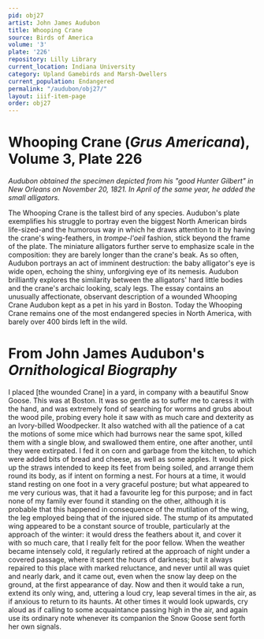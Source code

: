 ```yaml
---
pid: obj27
artist: John James Audubon
title: Whooping Crane
source: Birds of America
volume: '3'
plate: '226'
repository: Lilly Library
current_location: Indiana University
category: Upland Gamebirds and Marsh-Dwellers
current_population: Endangered
permalink: "/audubon/obj27/"
layout: iiif-item-page
order: obj27
---
```


# Whooping Crane (_Grus Americana_), Volume 3, Plate 226

_Audubon obtained the specimen depicted from his "good Hunter Gilbert" in New Orleans on November 20, 1821. In April of the same year, he added the small alligators._

The Whooping Crane is the tallest bird of any species. Audubon's plate exemplifies his struggle to portray even the biggest North American birds life-sized-and the humorous way in which he draws attention to it by having the crane's wing-feathers, in _trompe-l'oeil_ fashion, stick beyond the frame of the plate. The miniature alligators further serve to emphasize scale in the composition: they are barely longer than the crane's beak. As so often, Audubon portrays an act of imminent destruction: the baby alligator's eye is wide open, echoing the shiny, unforgiving eye of its nemesis. Audubon brilliantly explores the similarity between the alligators' hard little bodies and the crane's archaic looking, scaly legs. The essay contains an unusually affectionate, observant description of a wounded Whooping Crane Audubon kept as a pet in his yard in Boston. Today the Whooping Crane remains one of the most endangered species in North America, with barely over 400 birds left in the wild.

# From John James Audubon's _Ornithological Biography_

I placed [the wounded Crane] in a yard, in company with a beautiful Snow Goose. This was at Boston. It was so gentle as to suffer me to caress it with the hand, and was extremely fond of searching for worms and grubs about the wood pile, probing every hole it saw with as much care and dexterity as an Ivory-billed Woodpecker. It also watched with all the patience of a cat the motions of some mice which had burrows near the same spot, killed them with a single blow, and swallowed them entire, one after another, until they were extirpated. I fed it on corn and garbage from the kitchen, to which were added bits of bread and cheese, as well as some apples. It would pick up the straws intended to keep its feet from being soiled, and arrange them round its body, as if intent on forming a nest. For hours at a time, it would stand resting on one foot in a very graceful posture; but what appeared to me very curious was, that it had a favourite leg for this purpose; and in fact none of my family ever found it standing on the other, although it is probable that this happened in consequence of the mutilation of the wing, the leg employed being that of the injured side. The stump of its amputated wing appeared to be a constant source of trouble, particularly at the approach of the winter: it would dress the feathers about it, and cover it with so much care, that I really felt for the poor fellow. When the weather became intensely cold, it regularly retired at the approach of night under a covered passage, where it spent the hours of darkness; but it always repaired to this place with marked reluctance, and never until all was quiet and nearly dark, and it came out, even when the snow lay deep on the ground, at the first appearance of day. Now and then it would take a run, extend its only wing, and, uttering a loud cry, leap several times in the air, as if anxious to return to its haunts. At other times it would look upwards, cry aloud as if calling to some acquaintance passing high in the air, and again use its ordinary note whenever its companion the Snow Goose sent forth her own signals.
